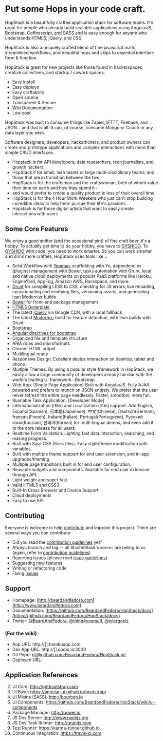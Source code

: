 # Put some Hops in your code craft.

HopStack is a beautifully crafted application stack for software teams. It's great for people who already build scalable applications using AngularJS, Bootstrap, Coffeescript, and SASS
and is easy enough for anyone who understands HTML5, jQuery, and CSS. 

HopStack is also a uniquely crafted blend of fine javascript malts, streamlined workflows, and beautiful hops and skips to essential interface form & function.

HopStack is great for new projects like those found in hackerspaces, creative collectives, and startup / cowork spaces. 

- Easy install
- Easy deploys
- Easy craftability
- Open source
- Transparent & Secure
- Wiki Documentation
- Low cost

HopStack was built to consume things like Zapier, IFTTT, Firebase, and JSON... and that is all. It can, of course, consume Mongo or Couch or any data layer you wish.

Software designers, developers, hackathoners, and product owners can create and prototype applications and complex interactions with more than simple CRUD interfaces.

* Hopstack is for API developers, data researchers, tech journalists, and growth hackers.
* HopStack if for small, lean teams or large multi-disciplinary teams; and those that are in transition between the two.  
* HopStack is for the craftsman and the craftswoman, both of whom value their time on earth and how they spend it - 
 * and would prefer to create a quality product in less of their overall time.
* HopStack is for the 4 Hour Work Weekers who just can't stop building incredible ideas to help them pursue their life's passions. 
* Hopstack is for those digital artists that want to easily create interactions with users


## Some Core Features
We enjoy a good snifter (and the occasional pint) of fine craft beer, it's a hobby. To actually get time to do your hobby, you have to [GYSHIDO](http://gyshido.com). To [GYSHIDO](http://gyshido.com) with code, you need to work smarter.
So you can work smarter and drink more crafties, HopStack uses tools like...

* Solid Workflow with [Yeoman](http://yeoman.io), scaffolding with Yo, dependencies (plugins) management with Bower, tasks automation with Grunt, local and native cloud deployments on popular PaaS platforms like Heroku, EngineYard, AppFog, Amazon AWS, Rackspace, and more.
* [Grunt](http://roots.io/using-grunt-for-wordpress-theme-development/) for compiling LESS to CSS, checking for JS errors, live reloading, concatenating and minifying files, versioning assets, and generating lean Modernizr builds
* [Bower](http://bower.io/) for front-end package management
* [HTML5 Boilerplate](http://html5boilerplate.com/)
* The latest [jQuery](http://jquery.com/) via Google CDN, with a local fallback
* The latest [Modernizr](http://modernizr.com/) build for feature detection, with lean builds with Grunt
* [Bootstrap](http://getbootstrap.com/) 
* [Angular directives for bootstrap](https://angular-ui.github.io/bootstrap/)
* Organized file and template structure
* ARIA roles and microformats
* Cleaner HTML output
* Multilingual ready
* Responsive Design. Excellent device interaction on desktop, tablet and phone.
* Multiple Themes. By using a popular style framework in HopStack, we easily allow a large community of developers already familiar with the world's leading UI framework...Bootstrap.
* Web App. (Single Page Application) Built with AngularJS. Fully AJAX powered and prefers to munch on JSON entirely. We prefer that the user never refresh the entire page needlessly. Faster, smoother, more fun.
* Runnable Task Application. [Developer Mode]
* Internationalization (i18n) and Localization (l10n) support. Add English, Español(Spanish), 日本語(Japanese), 中文(Chinese), Deutsch(German), français(French), Italiano(Italian), Portugal(Portuguese), Русский язык(Russian), 한국어(Korean) for multi-lingual demos, and even add it to the core release for all users.
* Realtime Form Validation. Lighting fast data interaction, searching, and making progress.
* Built with Sass CSS (Scss files). Easy style/theme modification with variables.
* Built with multiple theme support for end user extension, and in-app upgrades/theming.
* Multiple page transitions built in for end user configuration.
* Reusable widgets and components. Available for end user extension through API.
* Light weight and super fast.
* Valid HTML5 and CSS3
* Built-In Cross Browser and Device Support
* Cloud deployments
* Easy to use API

## Contributing

Everyone is welcome to help [contribute](CONTRIBUTING.md) and improve this project. There are several ways you can contribute:

* Did you read the [contribution guidelines](CONTRIBUTING.md) yet?
* Always branch and tag -- all StacheStack's `master` are beling to us (again, refer to [contribution guidelines](CONTRIBUTING.md))
* Reporting issues (please read [issue guidelines](https://github.com/necolas/issue-guidelines))
* Suggesting new features
* Writing or refactoring code 
* Fixing [issues](https://github.com/BeardandFedora/StacheStack/issues)

## Support

* Homepage: [http://beardandfedora.com](http://www.beardandfedora.com)
* Documentation: [https://github.com/BeardandFedora/HopStack/docs](https://github.com/BeardandFedora/HopStack/docs)
* Twitter: [@BeardAndFedora](https://twitter.com/BeardAndFedora), [@thinq4yourself](https://twitter.com/thinq4yourself), [@tylergoelz](https://twitter.com/tylergoelz)



### (For the wiki)

- App URL: http://[].herokuapp.com
- Dev App URL: http://[].codio.io:3000
- Git Repo: [git@github.com:BeardandFedora/HopStack.git](git@github.com:BeardandFedora/HopStack.git)
- Deployed URL: 


## Application References

2. UI Core: http://getbootstrap.com
3. UI Base: https://angular-ui.github.io/bootstrap/
4. UI Mixins (SASS): http://bourbon.io
5. UI Components: https://github.com/BeardandFedora/HopStack/wiki/ui-components
6. Package Manager: http://bower.io
7. JS Dev Server: http://www.nodejs.org
8. JS Dev Task Runner: http://gruntjs.com
9. Test Runner: https://karma-runner.github.io
10. Continuous Integration: https://travis-ci.com

